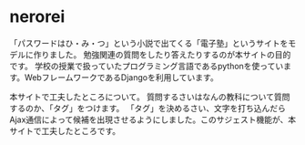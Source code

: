 # nerorei
「パスワードはひ・み・つ」という小説で出てくる「電子塾」というサイトをモデルに作りました。
勉強関連の質問をしたり答えたりするのが本サイトの目的です。
学校の授業で扱っていたプログラミング言語であるpythonを使っています。WebフレームワークであるDjangoを利用しています。

本サイトで工夫したところについて。
質問するさいはなんの教科について質問するのか、「タグ」をつけます。
「タグ」を決めるさい、文字を打ち込んだらAjax通信によって候補を出現させるようにしました。このサジェスト機能が、本サイトで工夫したところです。
